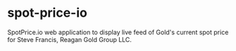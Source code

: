 # spot-price-io
SpotPrice.io web application to display live feed of Gold's current spot price for Steve Francis, Reagan Gold Group LLC.
